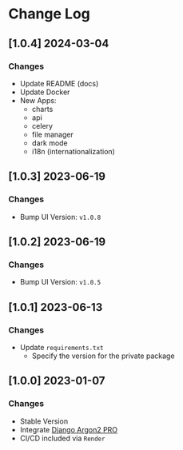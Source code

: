 # Change Log

## [1.0.4] 2024-03-04
### Changes

- Update README (docs)
- Update Docker
- New Apps:
  - charts
  - api
  - celery
  - file manager
  - dark mode 
  - i18n (internationalization) 

## [1.0.3] 2023-06-19
### Changes

- Bump UI Version: `v1.0.8`

## [1.0.2] 2023-06-19
### Changes

- Bump UI Version: `v1.0.5`

## [1.0.1] 2023-06-13
### Changes

- Update `requirements.txt`
  - Specify the version for the private package

## [1.0.0] 2023-01-07
### Changes

- Stable Version
- Integrate [Django Argon2 PRO](https://github.com/app-generator/django-admin-argon2-pro)
- CI/CD included via `Render`
